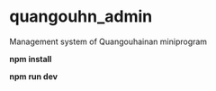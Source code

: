 # quangouhn_admin
Management system of Quangouhainan miniprogram


__npm install__


__npm run dev__
